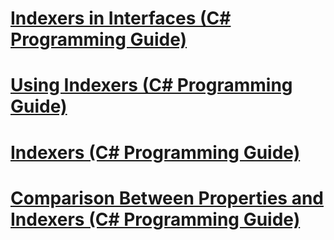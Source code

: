# [Indexers in Interfaces (C# Programming Guide)](indexers-in-interfaces.md)
# [Using Indexers (C# Programming Guide)](using-indexers.md)
# [Indexers (C# Programming Guide)](index.md)
# [Comparison Between Properties and Indexers (C# Programming Guide)](comparison-between-properties-and-indexers.md)
